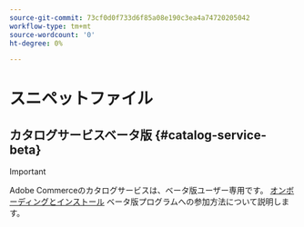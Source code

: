 ```yaml
---
source-git-commit: 73cf0d0f733d6f85a08e190c3ea4a74720205042
workflow-type: tm+mt
source-wordcount: '0'
ht-degree: 0%

---
```

# スニペットファイル

## カタログサービスベータ版 {#catalog-service-beta}

>[!IMPORTANT]
>
>Adobe Commerceのカタログサービスは、ベータ版ユーザー専用です。 [オンボーディングとインストール](../catalog-service/installation.md) ベータ版プログラムへの参加方法について説明します。
